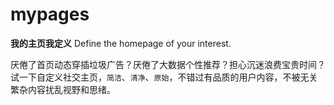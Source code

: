 # mypages

**我的主页我定义**
Define the homepage of your interest.

厌倦了首页动态穿插垃圾广告？厌倦了大数据个性推荐？担心沉迷浪费宝贵时间？
试一下自定义社交主页，`简洁`、`清净`、`原始`，不错过有品质的用户内容，不被无关繁杂内容扰乱视野和思绪。
